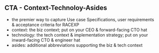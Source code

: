 ## CTA - Context-Technoloy-Asides

- the premier way to capture Use case Specifications, user requirements & acceptance criteria for RACEXP
- context: the biz context; put on your CEO & forward-facing CTO hat
- technology: the tech context & implementation strategy; put on your inward-facing CTO & engineer hat
- asides: additional abbreviations supporting the biz & tech context
